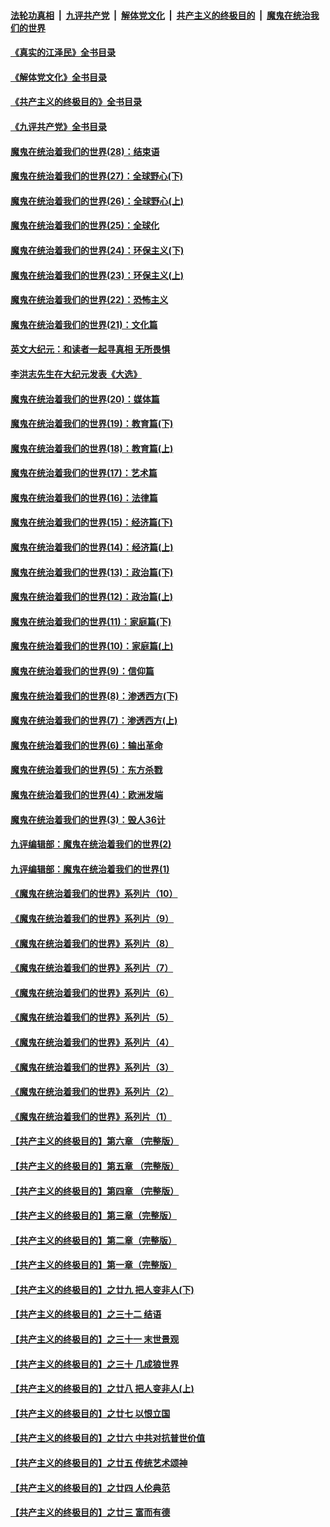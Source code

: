 ####  [法轮功真相](../../../../basic/blob/master/README.md?t=06251401) &nbsp;|&nbsp; [九评共产党](../../../../9ping.md/blob/master/README.md?t=06251401) &nbsp;|&nbsp; [解体党文化](../../../../jtdwh.md/blob/master/README.md?t=06251401)  &nbsp;|&nbsp; [共产主义的终极目的](../../../../gczydzjmd.md/blob/master/README.md?t=06251401) &nbsp;|&nbsp; [魔鬼在统治我们的世界](../../../../mgztzwmdsj.md/blob/master/README.md?t=06251401) 

#### [《真实的江泽民》全书目录](../pages/nsc422/n13721399.md?t=06251401) 

#### [《解体党文化》全书目录](../pages/nsc422/n13721157.md?t=06251401) 

#### [《共产主义的终极目的》全书目录](../pages/nsc422/n13721048.md?t=06251401) 

#### [《九评共产党》全书目录](../pages/nsc422/n13708085.md?t=06251401) 

#### [魔鬼在统治着我们的世界(28)：结束语](../pages/nsc422/n10936246.md?t=06251401) 

#### [魔鬼在统治着我们的世界(27)：全球野心(下)](../pages/nsc422/n10928319.md?t=06251401) 

#### [魔鬼在统治着我们的世界(26)：全球野心(上)](../pages/nsc422/n10900318.md?t=06251401) 

#### [魔鬼在统治着我们的世界(25)：全球化](../pages/nsc422/n10788205.md?t=06251401) 

#### [魔鬼在统治着我们的世界(24)：环保主义(下)](../pages/nsc422/n10695307.md?t=06251401) 

#### [魔鬼在统治着我们的世界(23)：环保主义(上)](../pages/nsc422/n10688613.md?t=06251401) 

#### [魔鬼在统治着我们的世界(22)：恐怖主义](../pages/nsc422/n10614727.md?t=06251401) 

#### [魔鬼在统治着我们的世界(21)：文化篇](../pages/nsc422/n10597706.md?t=06251401) 

#### [英文大纪元：和读者一起寻真相 无所畏惧](../pages/nsc422/n12542027.md?t=06251401) 

#### [李洪志先生在大纪元发表《大选》](../pages/nsc422/n12534746.md?t=06251401) 

#### [魔鬼在统治着我们的世界(20)：媒体篇](../pages/nsc422/n10586579.md?t=06251401) 

#### [魔鬼在统治着我们的世界(19)：教育篇(下)](../pages/nsc422/n10564808.md?t=06251401) 

#### [魔鬼在统治着我们的世界(18)：教育篇(上)](../pages/nsc422/n10526970.md?t=06251401) 

#### [魔鬼在统治着我们的世界(17)：艺术篇](../pages/nsc422/n10499093.md?t=06251401) 

#### [魔鬼在统治着我们的世界(16)：法律篇](../pages/nsc422/n10485969.md?t=06251401) 

#### [魔鬼在统治着我们的世界(15)：经济篇(下)](../pages/nsc422/n10469975.md?t=06251401) 

#### [魔鬼在统治着我们的世界(14)：经济篇(上)](../pages/nsc422/n10457370.md?t=06251401) 

#### [魔鬼在统治着我们的世界(13)：政治篇(下)](../pages/nsc422/n10448270.md?t=06251401) 

#### [魔鬼在统治着我们的世界(12)：政治篇(上)](../pages/nsc422/n10444576.md?t=06251401) 

#### [魔鬼在统治着我们的世界(11)：家庭篇(下)](../pages/nsc422/n10440961.md?t=06251401) 

#### [魔鬼在统治着我们的世界(10)：家庭篇(上)](../pages/nsc422/n10435448.md?t=06251401) 

#### [魔鬼在统治着我们的世界(9)：信仰篇](../pages/nsc422/n10432159.md?t=06251401) 

#### [魔鬼在统治着我们的世界(8)：渗透西方(下)](../pages/nsc422/n10429603.md?t=06251401) 

#### [魔鬼在统治着我们的世界(7)：渗透西方(上)](../pages/nsc422/n10426013.md?t=06251401) 

#### [魔鬼在统治着我们的世界(6)：输出革命](../pages/nsc422/n10421536.md?t=06251401) 

#### [魔鬼在统治着我们的世界(5)：东方杀戮](../pages/nsc422/n10417707.md?t=06251401) 

#### [魔鬼在统治着我们的世界(4)：欧洲发端](../pages/nsc422/n10414890.md?t=06251401) 

#### [魔鬼在统治着我们的世界(3)：毁人36计](../pages/nsc422/n10411583.md?t=06251401) 

#### [九评编辑部：魔鬼在统治着我们的世界(2)](../pages/nsc422/n10410036.md?t=06251401) 

#### [九评编辑部：魔鬼在统治着我们的世界(1)](../pages/nsc422/n10406825.md?t=06251401) 

#### [《魔鬼在统治着我们的世界》系列片（10）](../pages/nsc422/n12292670.md?t=06251401) 

#### [《魔鬼在统治着我们的世界》系列片（9）](../pages/nsc422/n12290859.md?t=06251401) 

#### [《魔鬼在统治着我们的世界》系列片（8）](../pages/nsc422/n12287445.md?t=06251401) 

#### [《魔鬼在统治着我们的世界》系列片（7）](../pages/nsc422/n12283425.md?t=06251401) 

#### [《魔鬼在统治着我们的世界》系列片（6）](../pages/nsc422/n12282314.md?t=06251401) 

#### [《魔鬼在统治着我们的世界》系列片（5）](../pages/nsc422/n12281419.md?t=06251401) 

#### [《魔鬼在统治着我们的世界》系列片（4）](../pages/nsc422/n12274024.md?t=06251401) 

#### [《魔鬼在统治着我们的世界》系列片（3）](../pages/nsc422/n12271322.md?t=06251401) 

#### [《魔鬼在统治着我们的世界》系列片（2）](../pages/nsc422/n12269049.md?t=06251401) 

#### [《魔鬼在统治着我们的世界》系列片（1）](../pages/nsc422/n12267575.md?t=06251401) 

#### [【共产主义的终极目的】第六章 （完整版）](../pages/nsc422/n11428913.md?t=06251401) 

#### [【共产主义的终极目的】第五章 （完整版）](../pages/nsc422/n11428912.md?t=06251401) 

#### [【共产主义的终极目的】第四章 （完整版）](../pages/nsc422/n11428907.md?t=06251401) 

#### [【共产主义的终极目的】第三章（完整版）](../pages/nsc422/n11428848.md?t=06251401) 

#### [【共产主义的终极目的】第二章（完整版）](../pages/nsc422/n11428831.md?t=06251401) 

#### [【共产主义的终极目的】第一章（完整版）](../pages/nsc422/n11417651.md?t=06251401) 

#### [【共产主义的终极目的】之廿九 把人变非人(下)](../pages/nsc422/n11344140.md?t=06251401) 

#### [【共产主义的终极目的】之三十二 结语](../pages/nsc422/n11360535.md?t=06251401) 

#### [【共产主义的终极目的】之三十一 末世景观](../pages/nsc422/n11351129.md?t=06251401) 

#### [【共产主义的终极目的】之三十 几成狼世界](../pages/nsc422/n11348280.md?t=06251401) 

#### [【共产主义的终极目的】之廿八 把人变非人(上)](../pages/nsc422/n11340492.md?t=06251401) 

#### [【共产主义的终极目的】之廿七 以恨立国](../pages/nsc422/n11336944.md?t=06251401) 

#### [【共产主义的终极目的】之廿六 中共对抗普世价值](../pages/nsc422/n11324785.md?t=06251401) 

#### [【共产主义的终极目的】之廿五 传统艺术颂神](../pages/nsc422/n11296396.md?t=06251401) 

#### [【共产主义的终极目的】之廿四 人伦典范](../pages/nsc422/n11296397.md?t=06251401) 

#### [【共产主义的终极目的】之廿三 富而有德](../pages/nsc422/n11283598.md?t=06251401) 

